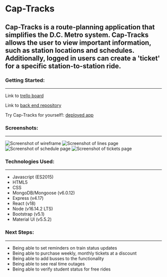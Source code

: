 # Cap-Tracks
Cap-Tracks is a route-planning application that simplifies the D.C. Metro system. Cap-Tracks allows the user to view important information, such as station locations and schedules. Additionally, logged in users can create a 'ticket' for a specific station-to-station ride. 
---------------

### Getting Started: 
---------
Link to [trello board](https://trello.com/b/HGuUv6hL/unit-3-project)

Link to [back end repository](https://github.com/Team-Cap-Tracks/cap-tracks-backend)


Try Cap-Tracks for yourself!:
[deployed app](https://cap-tracks.herokuapp.com/)
### Screenshots:
----------
![Screenshot of wireframe](https://i.imgur.com/FZieaFA.png)
![Screenshot of lines page](https://i.imgur.com/gokFZ10.png)
![Screenshot of schedule page](https://i.imgur.com/3Hn52cK.png)
![Screenshot of tickets page](https://i.imgur.com/FEOQusG.png)
### Technologies Used:
-----------
* Javascript (ES2015)
* HTML5
* CSS
* MongoDB/Mongoose (v6.0.12)
* Express (v4.17)
* React (v18)
* Node (v16.14.2 LTS)
* Bootstrap (v5.1)
* Material UI (v5.5.2)


### Next Steps:
-----------
* Being able to set reminders on train status updates
* Being able to purchase weekly, monthly tickets at a discount
* Being able to add busses to the functionality
* Being able to see real time outages
* Being able to verify student status for free rides
